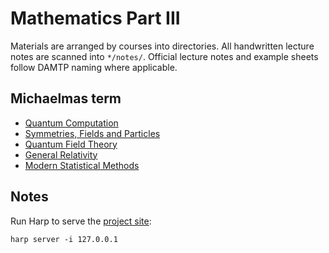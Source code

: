 # Mathematics Part III

Materials are arranged by courses into directories. All handwritten
lecture notes are scanned into `*/notes/`. Official lecture notes and
example sheets follow DAMTP naming where applicable.

## Michaelmas term

- [Quantum Computation](/qc)
- [Symmetries, Fields and Particles](/sym)
- [Quantum Field Theory](/qft)
- [General Relativity](/gr)
- [Modern Statistical Methods](/msm)

## Notes

Run Harp to serve the [project site](http://localhost:9000/):

```shell
harp server -i 127.0.0.1
```
